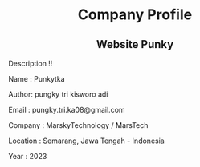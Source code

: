 <!-- Description !!

Name: Punkytka
Author: pungky tri kisworo adi
Email : pungky.tri.ka08@gmail.com
Company : MarskyTechnology / MarsTech
Location : Semarang, Jawa Tengah - Indonesia
Year : 2023 -->


<h1 align="center">Company Profile</h1>
<h2 align="center">Website Punky</h2>


<p> Description !!</p>
<p> Name : Punkytka </p>
<p> Author: pungky tri kisworo adi </p>
<p> Email : pungky.tri.ka08@gmail.com </p>
<p> Company : MarskyTechnology / MarsTech </p>
<p> Location : Semarang, Jawa Tengah - Indonesia </p>
<p> Year : 2023 </p>
